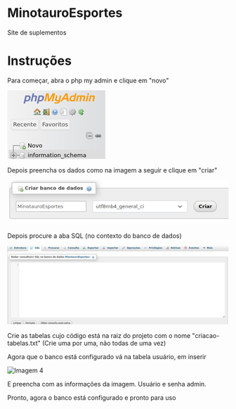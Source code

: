 # MinotauroEsportes
Site de suplementos

# Instruções 

Para começar, abra o php my admin e clique em "novo"

![Imagem 1](instruções/novo-banco.png)

Depois preencha os dados como na imagem a seguir e clique em "criar"

![Imagem 2](instruções/criacao-banco.png)

Depois procure a aba SQL (no contexto do banco de dados) 

![Imagem 3](instruções/criacao-de-tabelas.png)

Crie as tabelas cujo código está na raiz do projeto com o nome "criacao-tabelas.txt" (Crie uma por uma, não todas de uma vez)

Agora que o banco está configurado vá na tabela usuário, em inserir

![Imagem 4](instruções/add-admin.png)

E preencha com as informações da imagem. Usuário e senha admin.

Pronto, agora o banco está configurado e pronto para uso
